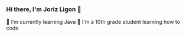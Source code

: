 ### Hi there, I'm Joriz Ligon 👋
🌱 I’m currently learning Java
🌟 I'm a 10th grade student learning how to code

